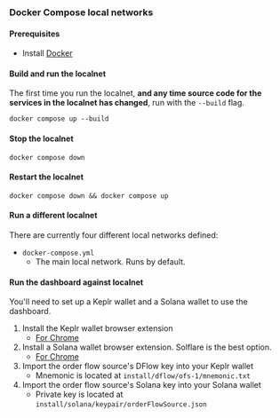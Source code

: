 ### Docker Compose local networks

#### Prerequisites
- Install [Docker](https://www.docker.com/)

#### Build and run the localnet
The first time you run the localnet, **and any time source code for the services in the localnet has changed**, run with the `--build` flag.
```
docker compose up --build
```

#### Stop the localnet
```
docker compose down
```

#### Restart the localnet
```
docker compose down && docker compose up
```

#### Run a different localnet
There are currently four different local networks defined:
- `docker-compose.yml`
  - The main local network. Runs by default.

#### Run the dashboard against localnet
You'll need to set up a Keplr wallet and a Solana wallet to use the dashboard.
1. Install the Keplr wallet browser extension
    - [For Chrome](https://chrome.google.com/webstore/detail/keplr/dmkamcknogkgcdfhhbddcghachkejeap?hl=en)
2. Install a Solana wallet browser extension. Solflare is the best option.
    - [For Chrome](https://chrome.google.com/webstore/detail/solflare-wallet/bhhhlbepdkbapadjdnnojkbgioiodbic)
3. Import the order flow source's DFlow key into your Keplr wallet
    - Mnemonic is located at `install/dflow/ofs-1/mnemonic.txt`
4. Import the order flow source's Solana key into your Solana wallet
    - Private key is located at `install/solana/keypair/orderFlowSource.json`
